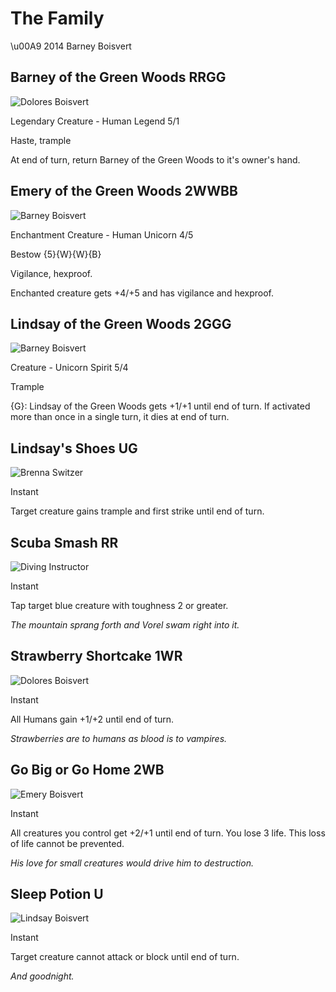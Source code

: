 # The Family

\u00A9 2014 Barney Boisvert

## Barney of the Green Woods RRGG

![Dolores Boisvert](artwork/barney.png)

Legendary Creature - Human Legend 5/1

Haste, trample

At end of turn, return Barney of the Green Woods to it's owner's hand.

## Emery of the Green Woods 2WWBB

![Barney Boisvert](artwork/emery.jpg)

Enchantment Creature - Human Unicorn 4/5

Bestow {5}{W}{W}{B}

Vigilance, hexproof.

Enchanted creature gets +4/+5 and has vigilance and hexproof.

## Lindsay of the Green Woods 2GGG

![Barney Boisvert](artwork/lindsay.jpg)

Creature - Unicorn Spirit 5/4

Trample

{G}: Lindsay of the Green Woods gets +1/+1 until end of turn.  If activated more than once in a single turn, it dies at end of turn.

## Lindsay's Shoes UG

![Brenna Switzer](artwork/lindsays_shoes.jpg)

Instant

Target creature gains trample and first strike until end of turn.

## Scuba Smash RR

![Diving Instructor](artwork/scuba_smash.jpeg)

Instant

Tap target blue creature with toughness 2 or greater.

*The mountain sprang forth and Vorel swam right into it.*

## Strawberry Shortcake 1WR

![Dolores Boisvert](artwork/shortcake.jpg)

Instant

All Humans gain +1/+2 until end of turn.

*Strawberries are to humans as blood is to vampires.*

## Go Big or Go Home 2WB

![Emery Boisvert](artwork/go_big.jpg)

Instant

All creatures you control get +2/+1 until end of turn.  You lose 3 life.  This loss of life cannot be prevented.

*His love for small creatures would drive him to destruction.*

## Sleep Potion U

![Lindsay Boisvert](artwork/sleep_potion.jpg)

Instant

Target creature cannot attack or block until end of turn.

*And goodnight.*
